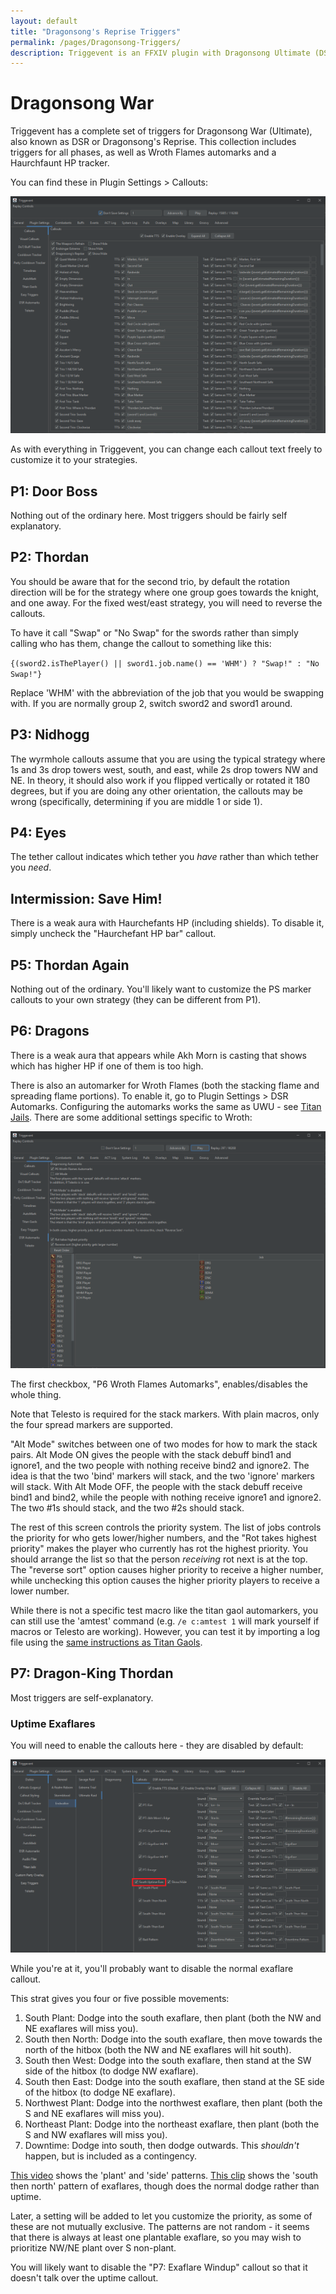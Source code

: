 ```yaml
---
layout: default
title: "Dragonsong's Reprise Triggers"
permalink: /pages/Dragonsong-Triggers/
description: Triggevent is an FFXIV plugin with Dragonsong Ultimate (DSR) triggers, including optional Wroth Flames automarks.
---
```


# Dragonsong War

Triggevent has a complete set of triggers for Dragonsong War (Ultimate), also known as DSR or Dragonsong's Reprise.
This collection includes triggers for all phases, as well as Wroth Flames automarks and a Haurchfaunt HP tracker.

You can find these in Plugin Settings > Callouts:

![Dragonsong War Triggers](dsr-triggers.png)

As with everything in Triggevent, you can change each callout text freely to customize it to your strategies.

## P1: Door Boss

Nothing out of the ordinary here. Most triggers should be fairly self explanatory.

## P2: Thordan

You should be aware that for the second trio, by default the rotation direction will be for the strategy where
one group goes towards the knight, and one away. For the fixed west/east strategy, you will need to reverse the
callouts.

To have it call "Swap" or "No Swap" for the swords rather than simply calling who has them, change the callout to
something like this:

`{(sword2.isThePlayer() || sword1.job.name() == 'WHM') ? "Swap!" : "No Swap!"}`

Replace 'WHM' with the abbreviation of the job that you would be swapping with. If you are normally group 2,
switch sword2 and sword1 around.

## P3: Nidhogg

The wyrmhole callouts assume that you are using the typical strategy where 1s and 3s drop towers west, south, and east, while
2s drop towers NW and NE. In theory, it should also work if you flipped vertically or rotated it 180 degrees, but if you are
doing any other orientation, the callouts may be wrong (specifically, determining if you are middle 1 or side 1).

## P4: Eyes

The tether callout indicates which tether you *have* rather than which tether you *need*.

## Intermission: Save Him!

There is a weak aura with Haurchefants HP (including shields). To disable it, simply uncheck the "Haurchefant HP bar" callout.

## P5: Thordan Again

Nothing out of the ordinary. You'll likely want to customize the PS marker callouts to your own strategy (they can be different from P1).

## P6: Dragons

There is a weak aura that appears while Akh Morn is casting that shows which has higher HP if one of them is too high.

There is also an automarker for Wroth Flames (both the stacking flame and spreading flame portions). 
To enable it, go to Plugin Settings > DSR Automarks. Configuring the automarks
works the same as UWU - see [Titan Jails](Titan-Jail.md). There are some additional settings specific to Wroth:

![Dragonsong Wroth Flames Automarker Configuration](DSR-am-config.png)

The first checkbox, "P6 Wroth Flames Automarks", enables/disables the whole thing. 

Note that Telesto is required for the stack markers. With plain macros, only the four spread markers are supported.

"Alt Mode" switches between one of two modes for how to mark the stack pairs. Alt Mode ON gives the people with the stack 
debuff bind1 and ignore1, and the two people with nothing receive bind2 and ignore2. The idea is that the two 'bind' markers
will stack, and the two 'ignore' markers will stack. With Alt Mode OFF, the people with the stack debuff receive bind1 and bind2,
while the people with nothing receive ignore1 and ignore2. The two #1s should stack, and the two #2s should stack.

The rest of this screen controls the priority system. The list of jobs controls the priority for who gets lower/higher numbers, and
the "Rot takes highest priority" makes the player who currently has rot the highest priority. You should arrange the list so that the
person *receiving* rot next is at the top. The "reverse sort" option causes higher priority to receive a higher number, while
unchecking this option causes the higher priority players to receive a lower number.

While there is not a specific test macro like the titan gaol automarkers, you can still use the 'amtest' command (e.g. `/e c:amtest 1` will
mark yourself if macros or Telesto are working). However, you can test it by importing a log file using the 
[same instructions as Titan Gaols](Titan-Jail.md#testing-with-a-log-file).

## P7: Dragon-King Thordan

Most triggers are self-explanatory.

### Uptime Exaflares

You will need to enable the callouts here - they are disabled by default:

![Uptime Exas](Uptime-exas.png)

While you're at it, you'll probably want to disable the normal exaflare callout.

This strat gives you four or five possible movements:

1. South Plant: Dodge into the south exaflare, then plant (both the NW and NE exaflares will miss you). 
2. South then North: Dodge into the south exaflare, then move towards the north of the hitbox (both the NW and NE exaflares will hit south).
3. South then West: Dodge into the south exaflare, then stand at the SW side of the hitbox (to dodge NW exaflare).
4. South then East: Dodge into the south exaflare, then stand at the SE side of the hitbox (to dodge NE exaflare).
5. Northwest Plant: Dodge into the northwest exaflare, then plant (both the S and NE exaflares will miss you).
6. Northeast Plant: Dodge into the northeast exaflare, then plant (both the S and NW exaflares will miss you).
7. Downtime: Dodge into south, then dodge outwards. This *shouldn't* happen, but is included as a contingency.

[This video](https://www.youtube.com/watch?v=CglVBeTfEec) shows the 'plant' and 'side' patterns.
[This clip](https://clips.twitch.tv/RelievedAuspiciousMuleStinkyCheese-6SMF0zjUBuVK43cz) shows the 'south then north' pattern of exaflares,
though does the normal dodge rather than uptime.

Later, a setting will be added to let you customize the priority, as some of these are not mutually exclusive.
The patterns are not random - it seems that there is always at least one plantable exaflare, so you may wish to
prioritize NW/NE plant over S non-plant.

You will likely want to disable the "P7: Exaflare Windup" callout so that it doesn't talk over the uptime callout.